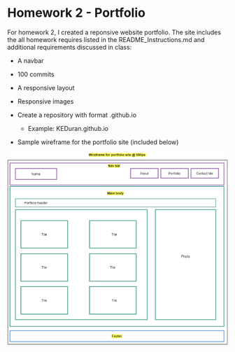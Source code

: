 # Homework 2 - Portfolio

For homework 2, I created a reponsive website portfolio. The site includes the all homework requires listed in the README_Instructions.md and additional requirements discussed in class:

- A navbar

- 100 commits

- A responsive layout

- Responsive images

- Create a repository with format <GITHUBUSERNAME>.github.io

  - Example: KEDuran.github.io

- Sample wireframe for the portfolio site (included below)

![portfolio wireframe @ 980](assets/images/portfolio_wireframe.png)
